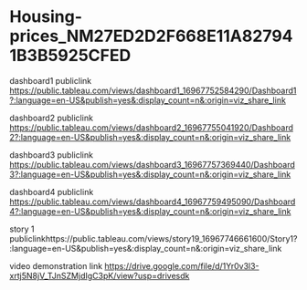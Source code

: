 # Housing-prices_NM27ED2D2F668E11A827941B3B5925CFED


dashboard1 publiclink https://public.tableau.com/views/dashboard1_16967752584290/Dashboard1?:language=en-US&publish=yes&:display_count=n&:origin=viz_share_link

dashboard2 publiclink https://public.tableau.com/views/dashboard2_16967755041920/Dashboard2?:language=en-US&publish=yes&:display_count=n&:origin=viz_share_link

dashboard3 publiclink https://public.tableau.com/views/dashboard3_16967757369440/Dashboard3?:language=en-US&publish=yes&:display_count=n&:origin=viz_share_link

dashboard4 publiclink https://public.tableau.com/views/dashboard4_16967759495090/Dashboard4?:language=en-US&publish=yes&:display_count=n&:origin=viz_share_link

story 1 publiclinkhttps://public.tableau.com/views/story19_16967746661600/Story1?:language=en-US&publish=yes&:display_count=n&:origin=viz_share_link

video demonstration link https://drive.google.com/file/d/1Yr0v3l3-xrtj5N8jV_TJnSZMjdIgC3pK/view?usp=drivesdk
